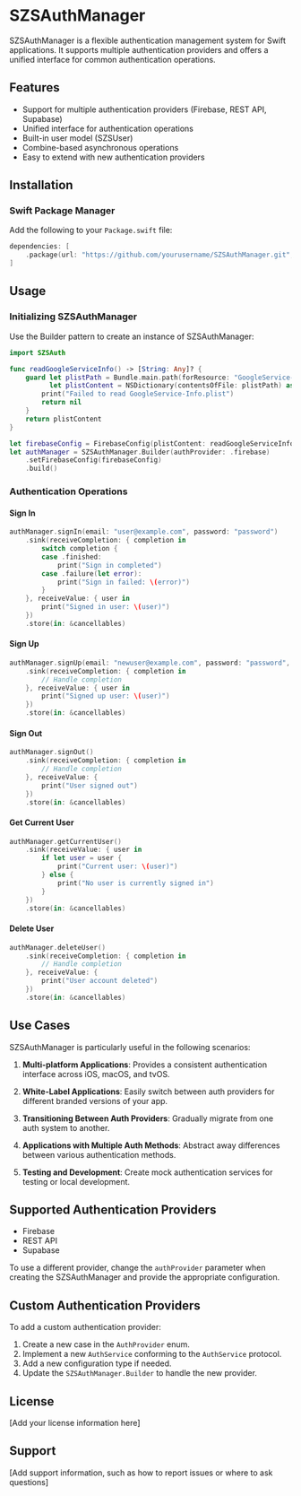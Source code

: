 # SZSAuthManager

SZSAuthManager is a flexible authentication management system for Swift applications. It supports multiple authentication providers and offers a unified interface for common authentication operations.

## Features

- Support for multiple authentication providers (Firebase, REST API, Supabase)
- Unified interface for authentication operations
- Built-in user model (SZSUser)
- Combine-based asynchronous operations
- Easy to extend with new authentication providers

## Installation

### Swift Package Manager

Add the following to your `Package.swift` file:

```swift
dependencies: [
    .package(url: "https://github.com/yourusername/SZSAuthManager.git", from: "1.0.0")
]
```

## Usage

### Initializing SZSAuthManager

Use the Builder pattern to create an instance of SZSAuthManager:

```swift
import SZSAuth

func readGoogleServiceInfo() -> [String: Any]? {
    guard let plistPath = Bundle.main.path(forResource: "GoogleService-Info", ofType: "plist"),
          let plistContent = NSDictionary(contentsOfFile: plistPath) as? [String: Any] else {
        print("Failed to read GoogleService-Info.plist")
        return nil
    }
    return plistContent
}

let firebaseConfig = FirebaseConfig(plistContent: readGoogleServiceInfo()!)
let authManager = SZSAuthManager.Builder(authProvider: .firebase)
    .setFirebaseConfig(firebaseConfig)
    .build()
```

### Authentication Operations

#### Sign In

```swift
authManager.signIn(email: "user@example.com", password: "password")
    .sink(receiveCompletion: { completion in
        switch completion {
        case .finished:
            print("Sign in completed")
        case .failure(let error):
            print("Sign in failed: \(error)")
        }
    }, receiveValue: { user in
        print("Signed in user: \(user)")
    })
    .store(in: &cancellables)
```

#### Sign Up

```swift
authManager.signUp(email: "newuser@example.com", password: "password", name: "New User")
    .sink(receiveCompletion: { completion in
        // Handle completion
    }, receiveValue: { user in
        print("Signed up user: \(user)")
    })
    .store(in: &cancellables)
```

#### Sign Out

```swift
authManager.signOut()
    .sink(receiveCompletion: { completion in
        // Handle completion
    }, receiveValue: {
        print("User signed out")
    })
    .store(in: &cancellables)
```

#### Get Current User

```swift
authManager.getCurrentUser()
    .sink(receiveValue: { user in
        if let user = user {
            print("Current user: \(user)")
        } else {
            print("No user is currently signed in")
        }
    })
    .store(in: &cancellables)
```

#### Delete User

```swift
authManager.deleteUser()
    .sink(receiveCompletion: { completion in
        // Handle completion
    }, receiveValue: {
        print("User account deleted")
    })
    .store(in: &cancellables)
```

## Use Cases

SZSAuthManager is particularly useful in the following scenarios:

1. **Multi-platform Applications**: Provides a consistent authentication interface across iOS, macOS, and tvOS.

2. **White-Label Applications**: Easily switch between auth providers for different branded versions of your app.

3. **Transitioning Between Auth Providers**: Gradually migrate from one auth system to another.

4. **Applications with Multiple Auth Methods**: Abstract away differences between various authentication methods.

5. **Testing and Development**: Create mock authentication services for testing or local development.

## Supported Authentication Providers

- Firebase
- REST API
- Supabase

To use a different provider, change the `authProvider` parameter when creating the SZSAuthManager and provide the appropriate configuration.

## Custom Authentication Providers

To add a custom authentication provider:

1. Create a new case in the `AuthProvider` enum.
2. Implement a new `AuthService` conforming to the `AuthService` protocol.
3. Add a new configuration type if needed.
4. Update the `SZSAuthManager.Builder` to handle the new provider.

## License

[Add your license information here]

## Support

[Add support information, such as how to report issues or where to ask questions]
